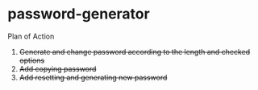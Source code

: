 # password-generator
Plan of Action
<ol>
  <li><s>Generate and change password according to the length and checked options</s></li>
  <li><s>Add copying password</s></li>
  <li><s>Add resetting and generating new password</s></li>
</ol>
